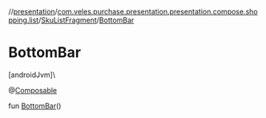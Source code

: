 //[presentation](../../../index.md)/[com.veles.purchase.presentation.presentation.compose.shopping.list](../index.md)/[SkuListFragment](index.md)/[BottomBar](-bottom-bar.md)

# BottomBar

[androidJvm]\

@[Composable](https://developer.android.com/reference/kotlin/androidx/compose/runtime/Composable.html)

fun [BottomBar](-bottom-bar.md)()
